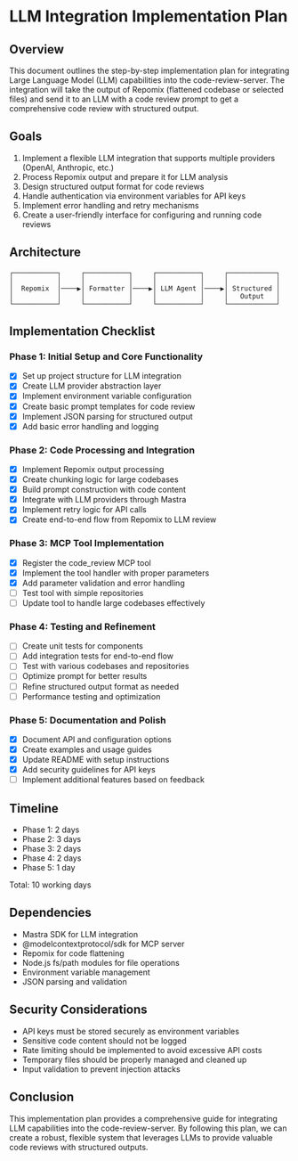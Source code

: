 # LLM Integration Implementation Plan

## Overview

This document outlines the step-by-step implementation plan for integrating Large Language Model (LLM) capabilities into the code-review-server. The integration will take the output of Repomix (flattened codebase or selected files) and send it to an LLM with a code review prompt to get a comprehensive code review with structured output.

## Goals

1. Implement a flexible LLM integration that supports multiple providers (OpenAI, Anthropic, etc.)
2. Process Repomix output and prepare it for LLM analysis
3. Design structured output format for code reviews
4. Handle authentication via environment variables for API keys
5. Implement error handling and retry mechanisms
6. Create a user-friendly interface for configuring and running code reviews

## Architecture

```
┌───────────┐     ┌───────────┐     ┌───────────┐     ┌────────────┐
│           │     │           │     │           │     │            │
│  Repomix  │────▶│ Formatter │────▶│ LLM Agent │────▶│ Structured │
│           │     │           │     │           │     │   Output   │
└───────────┘     └───────────┘     └───────────┘     └────────────┘
```

## Implementation Checklist

### Phase 1: Initial Setup and Core Functionality

- [x] Set up project structure for LLM integration
- [x] Create LLM provider abstraction layer
- [x] Implement environment variable configuration
- [x] Create basic prompt templates for code review
- [x] Implement JSON parsing for structured output
- [x] Add basic error handling and logging

### Phase 2: Code Processing and Integration

- [x] Implement Repomix output processing
- [x] Create chunking logic for large codebases
- [x] Build prompt construction with code content
- [x] Integrate with LLM providers through Mastra
- [x] Implement retry logic for API calls
- [x] Create end-to-end flow from Repomix to LLM review

### Phase 3: MCP Tool Implementation

- [x] Register the code_review MCP tool
- [x] Implement the tool handler with proper parameters
- [x] Add parameter validation and error handling
- [ ] Test tool with simple repositories
- [ ] Update tool to handle large codebases effectively

### Phase 4: Testing and Refinement

- [ ] Create unit tests for components
- [ ] Add integration tests for end-to-end flow
- [ ] Test with various codebases and repositories
- [ ] Optimize prompt for better results
- [ ] Refine structured output format as needed
- [ ] Performance testing and optimization

### Phase 5: Documentation and Polish

- [x] Document API and configuration options
- [x] Create examples and usage guides
- [x] Update README with setup instructions
- [x] Add security guidelines for API keys
- [ ] Implement additional features based on feedback

## Timeline

- Phase 1: 2 days
- Phase 2: 3 days
- Phase 3: 2 days
- Phase 4: 2 days
- Phase 5: 1 day

Total: 10 working days

## Dependencies

- Mastra SDK for LLM integration
- @modelcontextprotocol/sdk for MCP server
- Repomix for code flattening
- Node.js fs/path modules for file operations
- Environment variable management
- JSON parsing and validation

## Security Considerations

- API keys must be stored securely as environment variables
- Sensitive code content should not be logged
- Rate limiting should be implemented to avoid excessive API costs
- Temporary files should be properly managed and cleaned up
- Input validation to prevent injection attacks

## Conclusion

This implementation plan provides a comprehensive guide for integrating LLM capabilities into the code-review-server. By following this plan, we can create a robust, flexible system that leverages LLMs to provide valuable code reviews with structured outputs. 